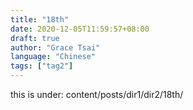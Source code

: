 ```yaml
---
title: "18th"
date: 2020-12-05T11:59:57+08:00
draft: true
author: "Grace Tsai"
language: "Chinese"
tags: ["tag2"]
---
```


this is under: 
content/posts/dir1/dir2/18th/
